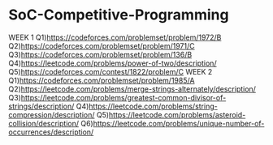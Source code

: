 # SoC-Competitive-Programming
WEEK 1
Q1)https://codeforces.com/problemset/problem/1972/B
Q2)https://codeforces.com/problemset/problem/1971/C
Q3)https://codeforces.com/problemset/problem/136/B
Q4)https://leetcode.com/problems/power-of-two/description/
Q5)https://codeforces.com/contest/1822/problem/C
WEEK 2
Q1)https://codeforces.com/problemset/problem/1985/A
Q2)https://leetcode.com/problems/merge-strings-alternately/description/
Q3)https://leetcode.com/problems/greatest-common-divisor-of-strings/description/
Q4)https://leetcode.com/problems/string-compression/description/
Q5)https://leetcode.com/problems/asteroid-collision/description/
Q6)https://leetcode.com/problems/unique-number-of-occurrences/description/
